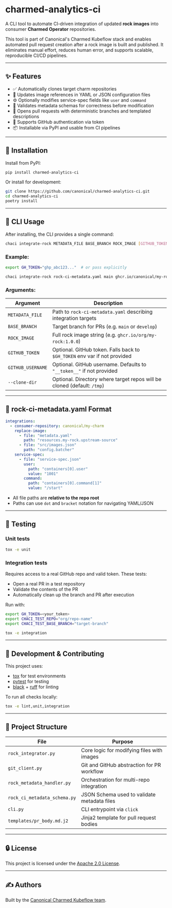 # charmed-analytics-ci

A CLI tool to automate CI-driven integration of updated **rock images** into consumer **Charmed Operator** repositories.

This tool is part of Canonical's Charmed Kubeflow stack and enables automated pull request creation after a rock image is built and published. It eliminates manual effort, reduces human error, and supports scalable, reproducible CI/CD pipelines.

---

## ✨ Features

- ✅ Automatically clones target charm repositories
- 🔁 Updates image references in YAML or JSON configuration files
- ⚙️ Optionally modifies service-spec fields like `user` and `command`
- 🔧 Validates metadata schemas for correctness before modification
- 🤖 Opens pull requests with deterministic branches and templated descriptions
- 🔐 Supports GitHub authentication via token
- 📦 Installable via PyPI and usable from CI pipelines

---

## 🚀 Installation

Install from PyPI:

```bash
pip install charmed-analytics-ci
```

Or install for development:

```bash
git clone https://github.com/canonical/charmed-analytics-ci.git
cd charmed-analytics-ci
poetry install
```

---

## 🧪 CLI Usage

After installing, the CLI provides a single command:

```bash
chaci integrate-rock METADATA_FILE BASE_BRANCH ROCK_IMAGE [GITHUB_TOKEN] [GITHUB_USERNAME] [--clone-dir PATH]
```

### Example:

```bash
export GH_TOKEN="ghp_abc123..."  # or pass explicitly

chaci integrate-rock rock-ci-metadata.yaml main ghcr.io/canonical/my-rock:1.0.0
```

### Arguments:

| Argument        | Description                                                                 |
|-----------------|-----------------------------------------------------------------------------|
| `METADATA_FILE` | Path to `rock-ci-metadata.yaml` describing integration targets              |
| `BASE_BRANCH`   | Target branch for PRs (e.g. `main` or `develop`)                            |
| `ROCK_IMAGE`    | Full rock image string (e.g. `ghcr.io/org/my-rock:1.0.0`)                   |
| `GITHUB_TOKEN`  | Optional. GitHub token. Falls back to `$GH_TOKEN` env var if not provided   |
| `GITHUB_USERNAME` | Optional. GitHub username. Defaults to `"__token__"` if not provided      |
| `--clone-dir`   | Optional. Directory where target repos will be cloned (default: `/tmp`)     |

---

## 📄 rock-ci-metadata.yaml Format

```yaml
integrations:
  - consumer-repository: canonical/my-charm
    replace-image:
      - file: "metadata.yaml"
        path: "resources.my-rock.upstream-source"
      - file: "src/images.json"
        path: "config.batcher"
    service-spec:
      - file: "service-spec.json"
        user:
          path: "containers[0].user"
          value: "1001"
        command:
          path: "containers[0].command[1]"
          value: "/start"
```

- All file paths are **relative to the repo root**
- Paths can use `dot` and `bracket` notation for navigating YAML/JSON

---

## 🧪 Testing

### Unit tests

```bash
tox -e unit
```

### Integration tests

Requires access to a real GitHub repo and valid token. These tests:
- Open a real PR in a test repository
- Validate the contents of the PR
- Automatically clean up the branch and PR after execution

Run with:

```bash
export GH_TOKEN=<your_token>
export CHACI_TEST_REPO="org/repo-name"
export CHACI_TEST_BASE_BRANCH="target-branch"

tox -e integration
```

---

## 🧰 Development & Contributing

This project uses:
- [tox](https://tox.readthedocs.io/) for test environments
- [pytest](https://docs.pytest.org/) for testing
- [black](https://black.readthedocs.io/) + [ruff](https://docs.astral.sh/ruff/) for linting

To run all checks locally:

```bash
tox -e lint,unit,integration
```

---

## 📁 Project Structure

| File                          | Purpose                                      |
|-------------------------------|----------------------------------------------|
| `rock_integrator.py`          | Core logic for modifying files with images   |
| `git_client.py`               | Git and GitHub abstraction for PR workflow   |
| `rock_metadata_handler.py`    | Orchestration for multi-repo integration     |
| `rock_ci_metadata_schema.py` | JSON Schema used to validate metadata files  |
| `cli.py`                      | CLI entrypoint via `click`                   |
| `templates/pr_body.md.j2`     | Jinja2 template for pull request bodies      |

---

## 🔒 License

This project is licensed under the [Apache 2.0 License](LICENSE).

---

## ✍️ Authors

Built by the [Canonical Charmed Kubeflow team](https://github.com/canonical).